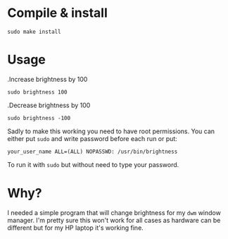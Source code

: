 # Compile & install
```
sudo make install
```

# Usage

.Increase brightness by 100
```
sudo brightness 100
```

.Decrease brightness by 100
```
sudo brightness -100
```


Sadly to make this working you need to have root permissions. 
You can either put `sudo` and write password before each run or put:
```
your_user_name ALL=(ALL) NOPASSWD: /usr/bin/brightness
```
To run it with `sudo` but without need to type your password.

# Why?
I needed a simple program that will change brightness for my `dwm` window manager.
I'm pretty sure this won't work for all cases as hardware can be different
but for my HP laptop it's working fine.


